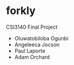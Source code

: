 # forkly
CSI3140 Final Project 
* Oluwatobiloba Ogunbi
* Angeleeca Jocson
* Paul Laporte
* Adam Orchard
